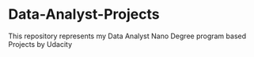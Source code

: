 # Data-Analyst-Projects
This repository represents my  Data Analyst Nano Degree program based Projects by Udacity
